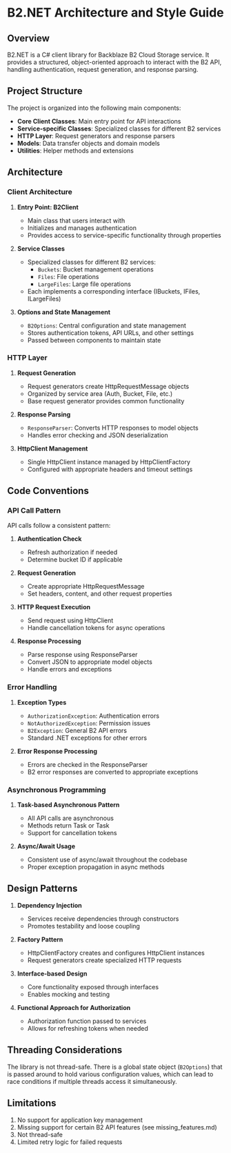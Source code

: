 
# B2.NET Architecture and Style Guide

## Overview

B2.NET is a C# client library for Backblaze B2 Cloud Storage service. It provides a structured, object-oriented approach to interact with the B2 API, handling authentication, request generation, and response parsing.

## Project Structure

The project is organized into the following main components:

- **Core Client Classes**: Main entry point for API interactions
- **Service-specific Classes**: Specialized classes for different B2 services
- **HTTP Layer**: Request generators and response parsers
- **Models**: Data transfer objects and domain models
- **Utilities**: Helper methods and extensions

## Architecture

### Client Architecture

1. **Entry Point: B2Client**
   - Main class that users interact with
   - Initializes and manages authentication
   - Provides access to service-specific functionality through properties

2. **Service Classes**
   - Specialized classes for different B2 services:
     - `Buckets`: Bucket management operations
     - `Files`: File operations
     - `LargeFiles`: Large file operations
   - Each implements a corresponding interface (IBuckets, IFiles, ILargeFiles)

3. **Options and State Management**
   - `B2Options`: Central configuration and state management
   - Stores authentication tokens, API URLs, and other settings
   - Passed between components to maintain state

### HTTP Layer

1. **Request Generation**
   - Request generators create HttpRequestMessage objects
   - Organized by service area (Auth, Bucket, File, etc.)
   - Base request generator provides common functionality

2. **Response Parsing**
   - `ResponseParser`: Converts HTTP responses to model objects
   - Handles error checking and JSON deserialization

3. **HttpClient Management**
   - Single HttpClient instance managed by HttpClientFactory
   - Configured with appropriate headers and timeout settings

## Code Conventions

### API Call Pattern

API calls follow a consistent pattern:

1. **Authentication Check**
   - Refresh authorization if needed
   - Determine bucket ID if applicable

2. **Request Generation**
   - Create appropriate HttpRequestMessage
   - Set headers, content, and other request properties

3. **HTTP Request Execution**
   - Send request using HttpClient
   - Handle cancellation tokens for async operations

4. **Response Processing**
   - Parse response using ResponseParser
   - Convert JSON to appropriate model objects
   - Handle errors and exceptions

### Error Handling

1. **Exception Types**
   - `AuthorizationException`: Authentication errors
   - `NotAuthorizedException`: Permission issues
   - `B2Exception`: General B2 API errors
   - Standard .NET exceptions for other errors

2. **Error Response Processing**
   - Errors are checked in the ResponseParser
   - B2 error responses are converted to appropriate exceptions

### Asynchronous Programming

1. **Task-based Asynchronous Pattern**
   - All API calls are asynchronous
   - Methods return Task or Task<T>
   - Support for cancellation tokens

2. **Async/Await Usage**
   - Consistent use of async/await throughout the codebase
   - Proper exception propagation in async methods

## Design Patterns

1. **Dependency Injection**
   - Services receive dependencies through constructors
   - Promotes testability and loose coupling

2. **Factory Pattern**
   - HttpClientFactory creates and configures HttpClient instances
   - Request generators create specialized HTTP requests

3. **Interface-based Design**
   - Core functionality exposed through interfaces
   - Enables mocking and testing

4. **Functional Approach for Authorization**
   - Authorization function passed to services
   - Allows for refreshing tokens when needed

## Threading Considerations

The library is not thread-safe. There is a global state object (`B2Options`) that is passed around to hold various configuration values, which can lead to race conditions if multiple threads access it simultaneously.


## Limitations

1. No support for application key management
2. Missing support for certain B2 API features (see missing_features.md)
3. Not thread-safe
4. Limited retry logic for failed requests 